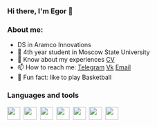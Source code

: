 ### Hi there, I'm Egor 👋

### About me:
- DS in Aramco Innovations
- :book: 4th year student in Moscow State University
- 📄 Know about my experiences [CV](https://github.com/kopegor/kopegor/blob/main/Koptelov_Egor_CV.pdf)
- 📫 How to reach me: [Telegram](https://t.me/egor_koptelov)  [Vk](https://vk.com/id563704417) [Email](mailto:egorkoptelov99@mail.ru)
- :basketball: Fun fact: like to play Basketball

### Languages and tools

<img src="https://cdn.jsdelivr.net/gh/devicons/devicon/icons/python/python-original-wordmark.svg" width="30" height="30"/>&nbsp;
<img src="https://cdn.jsdelivr.net/gh/devicons/devicon/icons/pandas/pandas-original.svg" width="30" height="30"/>&nbsp;
<img src="https://cdn.jsdelivr.net/gh/devicons/devicon/icons/numpy/numpy-original.svg" width="30" height="30"/>&nbsp;
<img src="https://cdn.jsdelivr.net/gh/devicons/devicon/icons/pytorch/pytorch-original.svg" width="30" height="30"/>&nbsp;
<img src="https://cdn.jsdelivr.net/gh/devicons/devicon/icons/git/git-original.svg" width="30" height="30"/>&nbsp;
<img src="https://cdn.jsdelivr.net/gh/devicons/devicon/icons/cplusplus/cplusplus-original.svg" width="30" height="30"/>&nbsp;
<img src="https://cdn.jsdelivr.net/gh/devicons/devicon/icons/c/c-original.svg" width="30" height="30"/>&nbsp;

